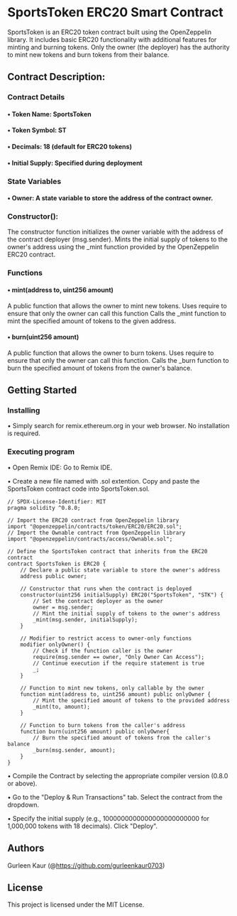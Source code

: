 # SportsToken ERC20 Smart Contract
SportsToken is an ERC20 token contract built using the OpenZeppelin library. It includes basic ERC20 functionality with additional features for minting and burning tokens. Only the owner (the deployer) has the authority to mint new tokens and burn tokens from their balance.

## Contract Description:

### Contract Details

#### • Token Name: SportsToken
#### • Token Symbol: ST
#### • Decimals: 18 (default for ERC20 tokens)
#### • Initial Supply: Specified during deployment

### State Variables

#### •	Owner: A state variable to store the address of the contract owner.

### Constructor():
The constructor function initializes the owner variable with the address of the contract deployer (msg.sender).
Mints the initial supply of tokens to the owner's address using the _mint function provided by the OpenZeppelin ERC20 contract.

### Functions
#### •	mint(address to, uint256 amount)
A public function that allows the owner to mint new tokens.
Uses require to ensure that only the owner can call this function
Calls the _mint function to mint the specified amount of tokens to the given address.

#### •	burn(uint256 amount) 
A public function that allows the owner to burn tokens.
Uses require to ensure that only the owner can call this function.
Calls the _burn function to burn the specified amount of tokens from the owner's balance.

## Getting Started

### Installing

•	Simply search for remix.ethereum.org in your web browser.	No installation is required.

### Executing program
• Open Remix IDE: Go to Remix IDE.

• Create a new file named with .sol extention. Copy and paste the SportsToken contract code into SportsToken.sol.
```
// SPDX-License-Identifier: MIT
pragma solidity ^0.8.0;

// Import the ERC20 contract from OpenZeppelin library
import "@openzeppelin/contracts/token/ERC20/ERC20.sol";
// Import the Ownable contract from OpenZeppelin library
import "@openzeppelin/contracts/access/Ownable.sol";

// Define the SportsToken contract that inherits from the ERC20 contract
contract SportsToken is ERC20 {
    // Declare a public state variable to store the owner's address
    address public owner;

    // Constructor that runs when the contract is deployed
    constructor(uint256 initialSupply) ERC20("SportsToken", "STK") {
        // Set the contract deployer as the owner
        owner = msg.sender;
        // Mint the initial supply of tokens to the owner's address
        _mint(msg.sender, initialSupply);
    }

    // Modifier to restrict access to owner-only functions
    modifier onlyOwner() {
        // Check if the function caller is the owner
        require(msg.sender == owner, "Only Owner Can Access");
        // Continue execution if the require statement is true
        _;
    }

    // Function to mint new tokens, only callable by the owner
    function mint(address to, uint256 amount) public onlyOwner {
        // Mint the specified amount of tokens to the provided address
        _mint(to, amount);
    }

    // Function to burn tokens from the caller's address
    function burn(uint256 amount) public onlyOwner{
        // Burn the specified amount of tokens from the caller's balance
        _burn(msg.sender, amount);
    }
}

```

• Compile the Contract by selecting the appropriate compiler version (0.8.0 or above).

• Go to the "Deploy & Run Transactions" tab. Select the contract from the dropdown.

• Specify the initial supply (e.g., 1000000000000000000000000 for 1,000,000 tokens with 18 decimals). Click "Deploy".


## Authors

Gurleen Kaur
(@https://github.com/gurleenkaur0703)

## License

This project is licensed under the MIT License.
